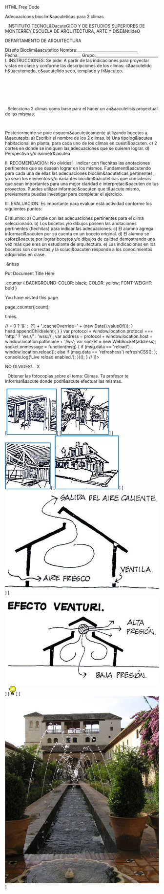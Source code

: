 HTML Free Code




Adecuaciones bioclim&aacuteticas para 2 climas 



  
INSTITUTO TECNOL&OacuteGICO Y DE ESTUDIOS SUPERIORES DE MONTERREY 
ESCUELA DE ARQUITECTURA, ARTE Y DISE&NtildeO 

DEPARTAMENTO DE ARQUITECTURA


Diseño Bioclim&aacutetico
Nombre:_______________________________ 
Fecha:________________________________ 
Grupo:________________________________ 
I. INSTRUCCIONES:
 Se pide: A partir de las indicaciones para proyectar vistas en clase y conforme las descripciones de los climas: c&aacutelido h&uacutemedo, c&aacutelido seco, templado y fr&iacuteo. 
 

 
 


 












 


 
Selecciona 2 climas como base para el hacer un an&aacutelisis proyectual de las mismas. 




 


 Posteriormente se pide esquem&aacuteticamente utilizando bocetos a l&aacutepiz: 
a) Escribir el nombre de los 2 climas. 
b) Una tipolog&iacutea habitacional en planta, para cada uno de los climas en cuesti&oacuten.
c) 2 cortes en donde se indiquen las adecuaciones que se quieren lograr.
d) Perspectiva y/o isometr&iacutea 






II. RECOMENDACION: No olvides!  
 Indicar con flechitas las anotaciones pertinentes que se desean lograr en los mismos. 
 Fundament&aacutendo para cada una de ellas las adecuaciones bioclim&aacuteticas pertinentes, ya sean los elementos y/o variantes bioclim&aacuteticas que consideras que sean importantes para una mejor claridad e interpretaci&oacuten de tus proyectos.
Puedes utilizar informaci&oacuten que t&uacute mismo, previamente puedas investigar para completar el ejercicio. 

III. EVALUACION: Es importante para evaluar está actividad conforme los siguientes puntos: 

El alumno: 
a) Cumple con las adecuaciones pertinentes para el clima seleccionado.
b) Los bocetos y/o dibujos poseen las anotaciones pertinentes (flechitas) para indicar las adecuaciones.
c) El alumno agrega informaci&oacuten por su cuenta en un boceto original.
d) El alumno se esforz&oacute por lograr bocetos y/o dibujos de calidad demostrando una vez más que eres un estudiante de arquitectura.
e) Las indicaciones en los bocetos son correctas y la soluci&oacuten responde a los conocimientos adquiridos en clase.


 &nbsp


Put Document Title Here

.counter {
 BACKGROUND-COLOR: black; COLOR: yellow; FONT-WEIGHT: bold
}




You have visited this page

page_counter(jcount);

 times. 

// <![CDATA[ <-- For SVG support
if ('WebSocket' in window) {
(function() {
function refreshCSS() {
var sheets = [].slice.call(document.getElementsByTagName("link"));
var head = document.getElementsByTagName("head")[0];
for (var i = 0; i < sheets.length; ++i) {
var elem = sheets[i];
head.removeChild(elem);
var rel = elem.rel;
if (elem.href && typeof rel != "string" || rel.length == 0 || rel.toLowerCase() == "stylesheet") {
var url = elem.href.replace(/(&|\?)_cacheOverride=\d+/, '');
elem.href = url + (url.indexOf('?') >= 0 ? '&' : '?') + '_cacheOverride=' + (new Date().valueOf());
}
head.appendChild(elem);
}
}
var protocol = window.location.protocol === 'http:' ? 'ws://' : 'wss://';
var address = protocol + window.location.host + window.location.pathname + '/ws';
var socket = new WebSocket(address);
socket.onmessage = function(msg) {
if (msg.data == 'reload') window.location.reload();
else if (msg.data == 'refreshcss') refreshCSS();
};
console.log('Live reload enabled.');
})();
}
// ]]>













NO OLVIDES!...
 X

 
Obtener las fotocopias sobre el tema: Climas. Tu profesor te informar&aacute donde podr&aacute efectuar las mismas.
 


[![](pug_files/content/M3.21/klima.1.jpg)]
[![](pug_files/content/M3.21/Klima.2.jpg)]
[![](pug_files/content/M3.21/klima.3.jpg)]
[![](pug_files/content/M3.21/klima.4.jpg)]
[![](pug_files/content/M3.21/Defiss.1.jpg)]
[![](pug_files/content/M3.21/Defiss.2.jpg)]
[![](pug_files/content/M3.21/sugerencias.gif)]
[![](pug_files/content/M3.21/Alahambra.2.bmp)]
